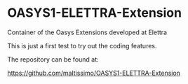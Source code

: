# OASYS1-ELETTRA-Extension
Container of the Oasys Extensions developed at Elettra 

This is just a first test to try out the coding features. 

The repository can be found at: 

https://github.com/maltissimo/OASYS1-ELETTRA-Extension
